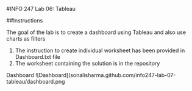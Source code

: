 #INFO 247 Lab 06: Tableau

##Instructions

The goal of the lab is to create a dashboard using Tableau and also use charts as filters

1) The instruction to create individual worksheet has been provided in Dashboard.txt file
2) The worksheet containing the solution is in the repository

Dashboard
![Dashboard](sonalisharma.github.com/info247-lab-07-tableau/dashboard.png





